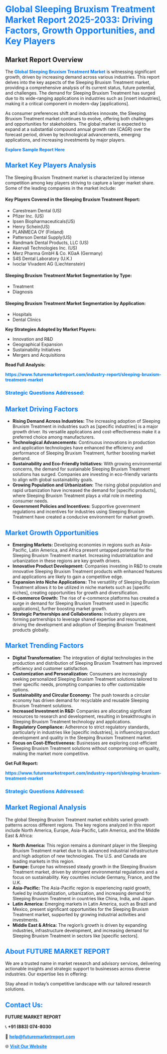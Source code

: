 <h1 style="color: #007BFF;">Global Sleeping Bruxism Treatment Market Report 2025-2033: Driving Factors, Growth Opportunities, and Key Players</h1>

<section id="overview">
<h2>Market Report Overview</h2>
<p>The <a href="https://www.futuremarketreport.com/industry-report/sleeping-bruxism-treatment-market" style="color: #007BFF; text-decoration: none;"><strong>Global Sleeping Bruxism Treatment Market</strong></a> is witnessing significant growth, driven by increasing demand across various industries. This report delves into the key aspects of the Sleeping Bruxism Treatment market, providing a comprehensive analysis of its current status, future potential, and challenges. The demand for Sleeping Bruxism Treatment has surged due to its wide-ranging applications in industries such as [insert industries], making it a critical component in modern-day [applications].</p>
<p>As consumer preferences shift and industries innovate, the Sleeping Bruxism Treatment market continues to evolve, offering both challenges and opportunities for stakeholders. The global market is expected to expand at a substantial compound annual growth rate (CAGR) over the forecast period, driven by technological advancements, emerging applications, and increasing investments by major players.</p>
</section>

<section id="overview">
<p><a href="https://www.futuremarketreport.com/request-sample/reportId=63058" style="color: #007BFF; text-decoration: none;"><strong>Explore Sample Report Here</strong></a></p>
</section>

<section id="key-players">
<h2 style="color: #007BFF;">Market Key Players Analysis</h2>
<p>The Sleeping Bruxism Treatment market is characterized by intense competition among key players striving to capture a larger market share. Some of the leading companies in the market include:</p>
<h4>Key Players Covered in the Sleeping Bruxism Treatment Report:</h4>
<ul><li>Carestream Dental (US)</li><li>Pfizer Inc. (US)</li><li>Ipsen Biopharmaceuticals(US)</li><li>Henry Schein(US)</li><li>PLANMECA OY (Finland)</li><li>Patterson Dental Supply(US)</li><li>Randmark Dental Products, LLC (US)</li><li>Akervall Technologies Inc. (US)</li><li>Merz Pharma GmbH &amp; Co. KGaA (Germany)</li><li>S4S Dental Laboratory (U.K.)</li><li>Ivoclar Vivadent AG (Liechtenstein)</li></ul>
<h4>Sleeping Bruxism Treatment Market Segmentation by Type:</h4>
<ul><li>Treatment</li><li>Diagnosis</li></ul>

<h4>Sleeping Bruxism Treatment Market Segmentation by Application:</h4>
<ul><li>Hospitals</li><li>Dental Clinics</li></ul>
<p><strong>Key Strategies Adopted by Market Players:</strong></p>
<ul>
<li>Innovation and R&D</li>
<li>Geographical Expansion</li>
<li>Sustainability Initiatives</li>
<li>Mergers and Acquisitions</li>
</ul>
</section>

<section>
<p><strong>Read Full Analysis: </strong></p><a href="https://www.futuremarketreport.com/industry-report/sleeping-bruxism-treatment-market" style="color: #007BFF; text-decoration: none;"><strong>https://www.futuremarketreport.com/industry-report/sleeping-bruxism-treatment-market</strong></a>
<h3 style="color: #007BFF;">Strategic Questions Addressed:</h3>
</section>

<section id="driving-factors">
<h2 style="color: #007BFF;">Market Driving Factors</h2>
<ul>
<li><strong>Rising Demand Across Industries:</strong> The increasing adoption of Sleeping Bruxism Treatment in industries such as [specific industries] is a major growth driver. Its versatile applications and cost-effectiveness make it a preferred choice among manufacturers.</li>
<li><strong>Technological Advancements:</strong> Continuous innovations in production and application technologies have enhanced the efficiency and performance of Sleeping Bruxism Treatment, further boosting market demand.</li>
<li><strong>Sustainability and Eco-Friendly Initiatives:</strong> With growing environmental concerns, the demand for sustainable Sleeping Bruxism Treatment solutions has surged. Companies are investing in eco-friendly variants to align with global sustainability goals.</li>
<li><strong>Growing Population and Urbanization:</strong> The rising global population and rapid urbanization have increased the demand for [specific products], where Sleeping Bruxism Treatment plays a vital role in meeting consumer needs.</li>
<li><strong>Government Policies and Incentives:</strong> Supportive government regulations and incentives for industries using Sleeping Bruxism Treatment have created a conducive environment for market growth.</li>
</ul>
</section>

<section id="growth-opportunities">
<h2 style="color: #007BFF;">Market Growth Opportunities</h2>
<ul>
<li><strong>Emerging Markets:</strong> Developing economies in regions such as Asia-Pacific, Latin America, and Africa present untapped potential for the Sleeping Bruxism Treatment market. Increasing industrialization and urbanization in these regions are key growth drivers.</li>
<li><strong>Innovative Product Development:</strong> Companies investing in R&D to create innovative Sleeping Bruxism Treatment products with enhanced features and applications are likely to gain a competitive edge.</li>
<li><strong>Expansion into Niche Applications:</strong> The versatility of Sleeping Bruxism Treatment allows it to be utilized in niche markets such as [specific niches], creating opportunities for growth and diversification.</li>
<li><strong>E-commerce Growth:</strong> The rise of e-commerce platforms has created a surge in demand for Sleeping Bruxism Treatment used in [specific applications], further boosting market growth.</li>
<li><strong>Strategic Partnerships and Collaborations:</strong> Industry players are forming partnerships to leverage shared expertise and resources, driving the development and adoption of Sleeping Bruxism Treatment products globally.</li>
</ul>
</section>

<section id="trending-factors">
<h2 style="color: #007BFF;">Market Trending Factors</h2>
<ul>
<li><strong>Digital Transformation:</strong> The integration of digital technologies in the production and distribution of Sleeping Bruxism Treatment has improved efficiency and customer satisfaction.</li>
<li><strong>Customization and Personalization:</strong> Consumers are increasingly seeking personalized Sleeping Bruxism Treatment solutions tailored to their specific needs, prompting companies to offer customizable options.</li>
<li><strong>Sustainability and Circular Economy:</strong> The push towards a circular economy has driven demand for recyclable and reusable Sleeping Bruxism Treatment solutions.</li>
<li><strong>Increased Investment in R&D:</strong> Companies are allocating significant resources to research and development, resulting in breakthroughs in Sleeping Bruxism Treatment technology and applications.</li>
<li><strong>Regulatory Compliance:</strong> Adherence to strict regulatory standards, particularly in industries like [specific industries], is influencing product development and quality in the Sleeping Bruxism Treatment market.</li>
<li><strong>Focus on Cost-Effectiveness:</strong> Businesses are exploring cost-efficient Sleeping Bruxism Treatment solutions without compromising on quality, making the market more competitive.</li>
</ul>
</section>

<section>
<p><strong>Get Full Report: </strong></p><a href="https://www.futuremarketreport.com/industry-report/sleeping-bruxism-treatment-market" style="color: #007BFF; text-decoration: none;"><strong>https://www.futuremarketreport.com/industry-report/sleeping-bruxism-treatment-market</strong></a>
<h3 style="color: #007BFF;">Strategic Questions Addressed:</h3>
</section>


<section id="regional-analysis">
<h2 style="color: #007BFF;">Market Regional Analysis</h2>
<p>The global Sleeping Bruxism Treatment market exhibits varied growth patterns across different regions. The key regions analyzed in this report include North America, Europe, Asia-Pacific, Latin America, and the Middle East & Africa:</p>
<ul>
<li><strong>North America:</strong> This region remains a dominant player in the Sleeping Bruxism Treatment market due to its advanced industrial infrastructure and high adoption of new technologies. The U.S. and Canada are leading markets in this region.</li>
<li><strong>Europe:</strong> Europe has witnessed steady growth in the Sleeping Bruxism Treatment market, driven by stringent environmental regulations and a focus on sustainability. Key countries include Germany, France, and the U.K.</li>
<li><strong>Asia-Pacific:</strong> The Asia-Pacific region is experiencing rapid growth, fueled by industrialization, urbanization, and increasing demand for Sleeping Bruxism Treatment in countries like China, India, and Japan.</li>
<li><strong>Latin America:</strong> Emerging markets in Latin America, such as Brazil and Mexico, present significant opportunities for the Sleeping Bruxism Treatment market, supported by growing industrial activities and investments.</li>
<li><strong>Middle East & Africa:</strong> The region’s growth is driven by expanding industries, infrastructure development, and increasing demand for Sleeping Bruxism Treatment in sectors like [specific sectors].</li>
</ul>
</section>

<footer>
<h2 style="color: #007BFF;">About FUTURE MARKET REPORT</h2>
<p>We are a trusted name in market research and advisory services, delivering actionable insights and strategic support to businesses across diverse industries. Our expertise lies in offering:</p>

<p>Stay ahead in today’s competitive landscape with our tailored research solutions.</p>

<h2 style="color: #007BFF;">Contact Us:</h2>
<p><strong>FUTURE MARKET REPORT</strong></p>
<p>📞 <strong>+91 (883) 074-8030</strong></p>
<p>📧 <strong><a href="mailto:help@futuremarketreport.com" style="color: #007BFF;">help@futuremarketreport.com</a></strong></p>
<p>🌐 <strong><a href="https://www.futuremarketreport.com/" style="color: #007BFF;">Visit Our Website</a></strong></p>
</footer>